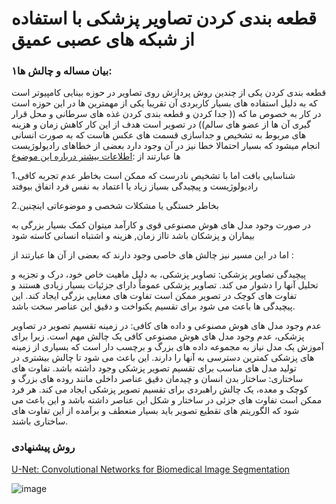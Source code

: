 # قطعه بندی کردن تصاویر پزشکی با استفاده از شبکه های عصبی عمیق

### ۱بیان مساله و چالش ها:
قطعه بندی کردن یکی از چندین روش پردازش روی تصاویر در حوزه بینایی کامپیوتر است که به دلیل استفاده های بسیار کاربردی آن تقریبا یکی از مهمترین ها  در این حوزه است
در کار به خصوص ما که (( جدا کردن و قطعه بندی کردن غذه های سرطانی و محل قرار گیری آن ها از عضو های سالم)) در  تصویر است
هدف از این کار کاهش زمان و هزینه های مربوط به تشخیص و جداسازی قسمت های عکس هاست که به صورت انسانی انجام میشود که بسیار احتمالا خطا نیز در آن وجود دارد بعضی از خطاهای رادیولوژیست ها عبارتند از
:[اطلاعات بیشتر درباره این موضوع ](https://radiopaedia.org/articles/errors-in-diagnostic-radiology)

1.شناسایی بافت اما با تشخیص نادرست که ممکن است بخاطر عدم تجربه کافی رادیولوژیست و پیچیدگی بسیاز زیاد یا اعتماد به نفس فرد اتفاق بیوفتد

2.بخاطر خستگی یا مشکلات شخصی و موضوعاتی اینچنین 

در صورت وجود مدل های هوش مصنوعی قوی و کارآمد میتوان کمک بسیار بزرگی به بیماران و پزشکان باشد تااز زمان, هزینه و اشتباه انسانی کاسته شود

اما در این مسیر نیز چالش های خاصی وجود دارند که بعضی از آن ها عبارتند از :

 پیچیدگی تصاویر پزشکی: تصاویر پزشکی، به دلیل ماهیت خاص خود، درک و تجزیه و تحلیل آنها را دشوار می کند. تصاویر پزشکی عموماً دارای جزئیات بسیار زیادی هستند و تفاوت های کوچک در تصویر ممکن است تفاوت های معنایی بزرگی ایجاد کند. این پیچیدگی ها باعث می شود برای تقسیم یکنواخت و دقیق این عناصر سخت باشد.

 عدم وجود مدل های هوش مصنوعی و داده های کافی: در زمینه تقسیم تصویر در تصاویر پزشکی، عدم وجود مدل های هوش مصنوعی کافی یک چالش مهم است. زیرا برای آموزش یک مدل نیاز به مجموعه داده های بزرگ و برچسب دار است که بسیاری از زمینه های پزشکی کمترین دسترسی به آنها را دارند. این باعث می شود تا چالش بیشتری در تولید مدل های مناسب برای تقسیم تصویر پزشکی وجود داشته باشد.
 تفاوت های ساختاری: ساختار بدن انسان و چیدمان دقیق عناصر داخلی مانند روده های بزرگ و کوچک و معده، یک چالش راهبردی برای تقسیم تصویر پزشکی ایجاد می کند. هر فرد ممکن است تفاوت های جزئی در ساختار و شکل این عناصر داشته باشد و این باعث می شود که الگوریتم های تقطیع تصویر باید بسیار منعطف و برآمده از این تفاوت های ساختاری باشند.


### روش پیشنهادی
[U-Net: Convolutional Networks for Biomedical Image Segmentation](https://paperswithcode.com/paper/u-net-convolutional-networks-for-biomedical)



![image](https://github.com/itsnotvahid/Medica-Image-Segmentation/assets/133800357/64d3bd47-6baf-4bee-a1dc-60598b74e0fe)
